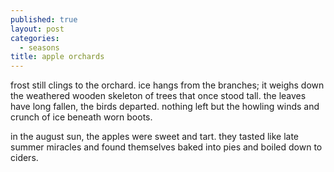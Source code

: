 ```yaml
---
published: true
layout: post
categories:
  - seasons
title: apple orchards
---
```

frost still clings to the orchard. ice hangs from the branches; it weighs down the weathered wooden skeleton of trees that once stood tall. the leaves have long fallen, the birds departed. nothing left but the howling winds and crunch of ice beneath worn boots. 

in the august sun, the apples were sweet and tart. they tasted like late summer miracles and found themselves baked into pies and boiled down to ciders. 

